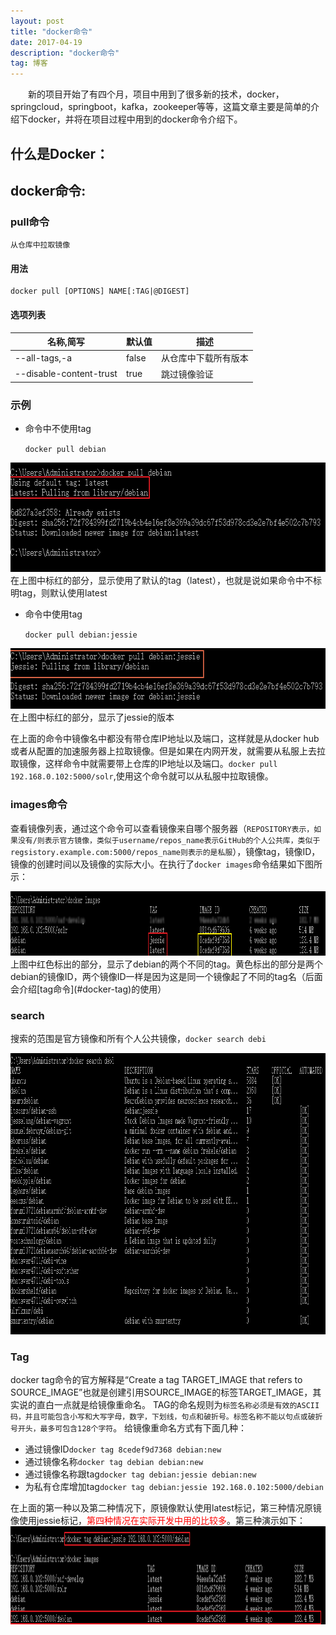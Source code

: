 ```yaml
---
layout: post
title: "docker命令"
date: 2017-04-19
description: "docker命令"
tag: 博客
---
```


　　新的项目开始了有四个月，项目中用到了很多新的技术，docker，springcloud，springboot，kafka，zookeeper等等，这篇文章主要是简单的介绍下docker，并将在项目过程中用到的docker命令介绍下。
## 什么是Docker：

## docker命令:

### pull命令 

    从仓库中拉取镜像

#### 用法 
    docker pull [OPTIONS] NAME[:TAG|@DIGEST]

#### 选项列表 

名称,简写 | 默认值 | 描述
---|---|---
--all-tags,-a | false | 从仓库中下载所有版本
--disable-content-trust | true | 跳过镜像验证

### 示例 
- 命令中不使用tag

    `docker pull debian`

<img src="/images/posts/dockerCmd1/docker-pull.png" height="175" width="642"> 
在上图中标红的部分，显示使用了默认的tag（latest），也就是说如果命令中不标明tag，则默认使用latest

- 命令中使用tag

    `docker pull debian:jessie`

<img src="/images/posts/dockerCmd1/docker-pull-withtag.png" height="97" width="638"> 
在上图中标红的部分，显示了jessie的版本

在上面的命令中镜像名中都没有带仓库IP地址以及端口，这样就是从docker hub或者从配置的加速服务器上拉取镜像。但是如果在内网开发，就需要从私服上去拉取镜像，这样命令中就需要带上仓库的IP地址以及端口。`docker pull 192.168.0.102:5000/solr`,使用这个命令就可以从私服中拉取镜像。

### images命令 

查看镜像列表，通过这个命令可以查看镜像来自哪个服务器（`REPOSITORY表示，如果没有/则表示官方镜像，类似于username/repos_name表示GitHub的个人公共库，类似于regsistory.example.com:5000/repos_name则表示的是私服`），镜像tag，镜像ID，镜像的创建时间以及镜像的实际大小。在执行了`docker images`命令结果如下图所示：

<img src="/images/posts/dockerCmd1/docker-images.png" height="103" width="1013"> 
上图中红色标出的部分，显示了debian的两个不同的tag。黄色标出的部分是两个debian的镜像ID，两个镜像ID一样是因为这是同一个镜像起了不同的tag名（后面会介绍[tag命令](#docker-tag)的使用）

### search
搜索的范围是官方镜像和所有个人公共镜像，`docker search debi`

<img src="/images/posts/dockerCmd1/docker-search.png" height="450" width="994"> 

### <span id = "docker-tag">Tag<span>
docker tag命令的官方解释是“Create a tag TARGET_IMAGE that refers to SOURCE_IMAGE”也就是创建引用SOURCE_IMAGE的标签TARGET_IMAGE，其实说的直白一点就是给镜像重命名。
TAG的命名规则为`标签名称必须是有效的ASCII码，并且可能包含小写和大写字母，数字，下划线，句点和破折号。标签名称不能以句点或破折号开头，最多可包含128个字符`。
给镜像重命名方式有下面几种：

- 通过镜像ID`docker tag 8cedef9d7368 debian:new`
- 通过镜像名称`docker tag debian debian:new`
- 通过镜像名称跟tag`docker tag debian:jessie debian:new`
- 为私有仓库增加tag`docker tag debian:jessie 192.168.0.102:5000/debian`

在上面的第一种以及第二种情况下，原镜像默认使用latest标记，第三种情况原镜像使用jessie标记，<span style="color:red">第四种情况在实际开发中用的比较多</span>。第三种演示如下：
<img src="/images/posts/dockerCmd1/docker-tag.png" height="157" width="1030">
